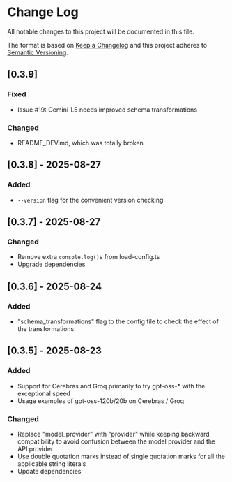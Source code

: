 # Change Log

All notable changes to this project will be documented in this file.

The format is based on [Keep a Changelog](http://keepachangelog.com/)
and this project adheres to [Semantic Versioning](http://semver.org/).


## [0.3.9]

### Fixed
- Issue #19: Gemini 1.5 needs improved schema transformations

### Changed
- README_DEV.md, which was totally broken


## [0.3.8] - 2025-08-27

### Added
- `--version` flag for the convenient version checking


## [0.3.7] - 2025-08-27

### Changed
- Remove extra `console.log()`s from load-config.ts
- Upgrade dependencies


## [0.3.6] - 2025-08-24

### Added
- "schema_transformations" flag to the config file to check the effect of
  the transformations.


## [0.3.5] - 2025-08-23

### Added
- Support for Cerebras and Groq
  primarily to try gpt-oss-* with the exceptional speed
- Usage examples of gpt-oss-120b/20b on Cerebras / Groq

### Changed
- Replace "model_provider" with "provider" while keeping backward compatibility 
  to avoid confusion between the model provider and the API provider
- Use double quotation marks instead of single quotation marks for all the
  applicable string literals
- Update dependencies
